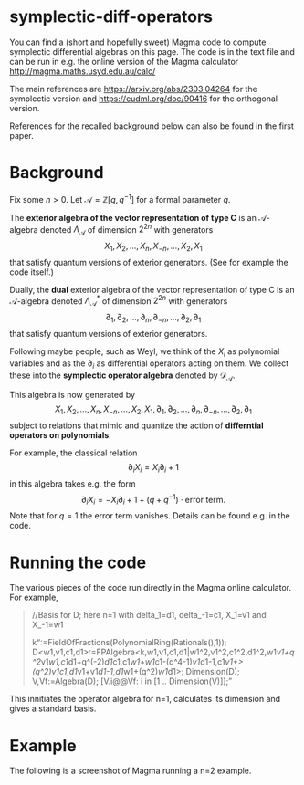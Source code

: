 # symplectic-diff-operators

You can find a (short and hopefully sweet) Magma code to compute symplectic differential algebras on this page. The code is in the text file and can be run in e.g. the online version of the Magma calculator <a href="http://magma.maths.usyd.edu.au/calc/">http://magma.maths.usyd.edu.au/calc/</a>

The main references are <a href="https://arxiv.org/abs/2303.04264">https://arxiv.org/abs/2303.04264</a> for the symplectic version and 
<a href="https://eudml.org/doc/90416">https://eudml.org/doc/90416</a> for the orthogonal version.

References for the recalled background below can also be found in the first paper.

# Background

Fix some $n>0$. Let $\mathcal{A}=\mathbb{Z}[q,q^{-1}]$ for a formal parameter $q$.

The **exterior algebra of the vector representation of type C** is an $\mathcal{A}$-algebra denoted $\Lambda_{\mathcal{A}}$ of dimension $2^{2n}$ with generators
$$X_1,X_2,\dots,X_n,X_{-n},\dots,X_2,X_1$$
that satisfy quantum versions of exterior generators. (See for example the code itself.)

Dually, the **dual** exterior algebra of the vector representation of type C is an $\mathcal{A}$-algebra denoted $\Lambda_{\mathcal{A}}^{*}$ of dimension $2^{2n}$ with generators
$$\partial_1,\partial_2,\dots,\partial_n,\partial_{-n},\dots,\partial_2,\partial_1$$
that satisfy quantum versions of exterior generators.

Following maybe people, such as Weyl, we think of the $X_i$ as polynomial variables and as the $\partial_i$ as differential operators acting on them. We collect these into the **symplectic operator algebra** denoted by $\mathcal{D}_{\mathcal{A}}$. 

This algebra is now generated by
$$X_1,X_2,\dots,X_n,X_{-n},\dots,X_2,X_1,\partial_1,\partial_2,\dots,\partial_n,\partial_{-n},\dots,\partial_2,\partial_1$$
subject to relations that mimic and quantize the action of **differntial operators on polynomials**.

For example, the classical relation
$$\partial_{i}X_i=X_i\partial_{i}+1$$
in this algebra takes e.g. the form
$$\partial_{i}X_i=-X_i\partial_{i}+1+(q+q^{-1})\cdot\text{error term}.$$
Note that for $q=1$ the error term vanishes. Details can be found e.g. in the code.

# Running the code

The various pieces of the code run directly in the Magma online calculator. For example,

> //Basis for D; here n=1 with delta_1=d1, delta_-1=c1, X_1=v1 and X_-1=w1
>
> k<q>:=FieldOfFractions(PolynomialRing(Rationals(),1));
> D<w1,v1,c1,d1>:=FPAlgebra<k,w1,v1,c1,d1|w1^2,v1^2,c1^2,d1^2,w1*v1+q^2*v1*w1,c1*d1+q^(-2)*d1*c1,c1*w1+w1*c1-(q^4-1)*v1*d1-1,c1*v1+> (q^2)*v1*c1,d1*v1+v1*d1-1,d1*w1+(q^2)*w1*d1>;
> Dimension(D);
> V,Vf:=Algebra(D);
> [V.i@@Vf: i in [1 .. Dimension(V)]];
  
This innitiates the operator algebra for n=1, calculates its dimension and gives a standard basis.
  
# Example
  
The following is a screenshot of Magma running a n=2 example.
